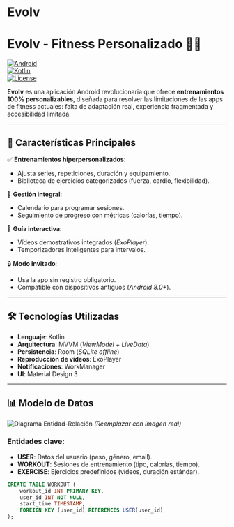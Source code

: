 # Evolv
# **Evolv - Fitness Personalizado** 🏋️‍♂️

[![Android](https://img.shields.io/badge/Android-8.0%2B-brightgreen?logo=android)](https://developer.android.com/)  
[![Kotlin](https://img.shields.io/badge/Kotlin-1.8.0-blue?logo=kotlin)](https://kotlinlang.org/)  
[![License](https://img.shields.io/badge/License-MIT-orange)](LICENSE)

**Evolv** es una aplicación Android revolucionaria que ofrece **entrenamientos 100% personalizables**, diseñada para resolver las limitaciones de las apps de fitness actuales: falta de adaptación real, experiencia fragmentada y accesibilidad limitada.

---

## **🚀 Características Principales**
✅ **Entrenamientos hiperpersonalizados**:
- Ajusta series, repeticiones, duración y equipamiento.
- Biblioteca de ejercicios categorizados (fuerza, cardio, flexibilidad).

📅 **Gestión integral**:
- Calendario para programar sesiones.
- Seguimiento de progreso con métricas (calorías, tiempo).

🎥 **Guía interactiva**:
- Vídeos demostrativos integrados (*ExoPlayer*).
- Temporizadores inteligentes para intervalos.

🔒 **Modo invitado**:
- Usa la app sin registro obligatorio.
- Compatible con dispositivos antiguos (*Android 8.0+*).

---

## **🛠️ Tecnologías Utilizadas**
- **Lenguaje**: Kotlin
- **Arquitectura**: MVVM (*ViewModel + LiveData*)
- **Persistencia**: Room (*SQLite offline*)
- **Reproducción de vídeos**: ExoPlayer
- **Notificaciones**: WorkManager
- **UI**: Material Design 3

---

## **📊 Modelo de Datos**
![Diagrama Entidad-Relación](https://via.placeholder.com/600x400?text=Diagrama+E-R+de+Evolv) *(Reemplazar con imagen real)*

### **Entidades clave**:
- **USER**: Datos del usuario (peso, género, email).
- **WORKOUT**: Sesiones de entrenamiento (tipo, calorías, tiempo).
- **EXERCISE**: Ejercicios predefinidos (vídeos, duración estándar).

```sql
CREATE TABLE WORKOUT (
    workout_id INT PRIMARY KEY,
    user_id INT NOT NULL,
    start_time TIMESTAMP,
    FOREIGN KEY (user_id) REFERENCES USER(user_id)
);